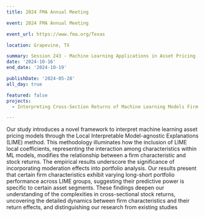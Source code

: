 ```yaml
---
title: 2024 FMA Annual Meeting

event: 2024 FMA Annual Meeting

event_url: https://www.fma.org/Texas

location: Grapevine, TX

summary: Session 243 - Machine Learning Applications in Asset Pricing
date: '2024-10-16'
end_date: '2024-10-19'

publishDate: '2024-05-28'
all_day: true

featured: false
projects:
  - Interpreting Cross-Section Returns of Machine Learning Models Firm Characteristics and Moderation Effect through LIME

---
```

Our study introduces a novel framework to interpret machine learning asset pricing models through the Local Interpretable Model-agnostic Explanations (LIME) method. This methodology illuminates how the inclusion of LIME local coefficients, representing the interaction among characteristics within ML models, modifies the relationship between a firm characteristic and stock returns. The empirical results underscore the significance of incorporating moderation effects into portfolio analysis. Our results present that certain firm characteristics exhibit varying long-short portfolio performance across LIME groups, suggesting their predictive power is specific to certain asset segments. These findings deepen our understanding of the complexities in cross-sectional stock returns, uncovering the detailed dynamics between firm characteristics and their return effects, and distinguishing our research from existing studies